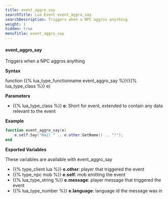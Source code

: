 ```yaml
---
title: event_aggro_say
searchTitle: Lua Event event_aggro_say
searchDescription: Triggers when a NPC aggros anything
weight: 1
hidden: true
menuTitle: event_aggro_say
---
```


#### event_aggro_say

Triggers when a NPC aggros anything

**Syntax**

function {{% lua_type_functionname event_aggro_say %}}({{% lua_type_class %}} e)

**Parameters**

- {{% lua_type_class %}} **e**: Short for event, extended to contain any data relevant to the event

**Example**

```lua
function event_aggro_say(e)
    e.self:Say("Hail " .. e.other:GetName() .. "!");        
end
```

**Exported Variables**

These variables are available with event_aggro_say
- {{% type_client lua %}} **e.other**: player that triggered the event
- {{% type_npc mob %}} **e.self**: mob emitting the event
- {{% lua_type_string %}} **e.message**: player message that triggered the event
- {{% lua_type_number %}} **e.language**: language id the message was in